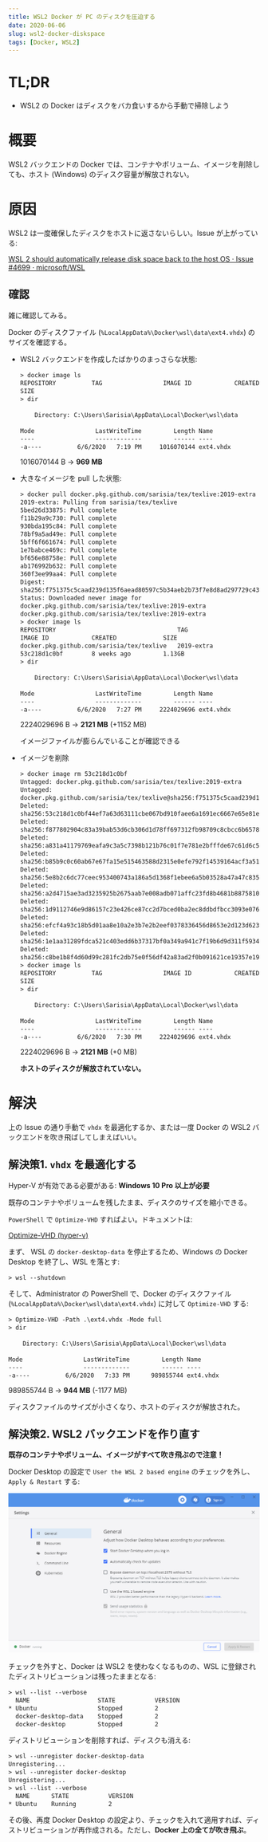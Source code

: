 ```yaml
---
title: WSL2 Docker が PC のディスクを圧迫する
date: 2020-06-06
slug: wsl2-docker-diskspace
tags: [Docker, WSL2]
---
```


# TL;DR

- WSL2 の Docker はディスクをバカ食いするから手動で掃除しよう

# 概要

WSL2 バックエンドの Docker では、コンテナやボリューム、イメージを削除しても、ホスト (Windows) のディスク容量が解放されない。

# 原因

WSL2 は一度確保したディスクをホストに返さないらしい。Issue が上がっている:

[WSL 2 should automatically release disk space back to the host OS · Issue #4699 · microsoft/WSL](https://github.com/microsoft/WSL/issues/4699)

## 確認

雑に確認してみる。

Docker のディスクファイル (`%LocalAppData%\Docker\wsl\data\ext4.vhdx`) のサイズを確認する。

- WSL2 バックエンドを作成したばかりのまっさらな状態:

    ```
    > docker image ls
    REPOSITORY          TAG                 IMAGE ID            CREATED             SIZE
    > dir

        Directory: C:\Users\Sarisia\AppData\Local\Docker\wsl\data

    Mode                 LastWriteTime         Length Name
    ----                 -------------         ------ ----
    -a----          6/6/2020   7:19 PM     1016070144 ext4.vhdx
    ```

    1016070144 B → **969 MB**

- 大きなイメージを pull した状態:

    ```
    > docker pull docker.pkg.github.com/sarisia/tex/texlive:2019-extra
    2019-extra: Pulling from sarisia/tex/texlive
    5bed26d33875: Pull complete
    f11b29a9c730: Pull complete
    930bda195c84: Pull complete
    78bf9a5ad49e: Pull complete
    5bff6f661674: Pull complete
    1e7babce469c: Pull complete
    bf656e88758e: Pull complete
    ab176992b632: Pull complete
    360f3ee99aa4: Pull complete
    Digest: sha256:f751375c5caad239d135f6aead80597c5b34aeb2b73f7e8d8ad297729c43b6d9
    Status: Downloaded newer image for docker.pkg.github.com/sarisia/tex/texlive:2019-extra
    docker.pkg.github.com/sarisia/tex/texlive:2019-extra
    > docker image ls
    REPOSITORY                                  TAG                 IMAGE ID            CREATED             SIZE
    docker.pkg.github.com/sarisia/tex/texlive   2019-extra          53c218d1c0bf        8 weeks ago         1.13GB
    > dir

        Directory: C:\Users\Sarisia\AppData\Local\Docker\wsl\data

    Mode                 LastWriteTime         Length Name
    ----                 -------------         ------ ----
    -a----          6/6/2020   7:27 PM     2224029696 ext4.vhdx
    ```

    2224029696 B → **2121 MB** (+1152 MB)

    イメージファイルが膨らんでいることが確認できる

- イメージを削除

    ```
    > docker image rm 53c218d1c0bf
    Untagged: docker.pkg.github.com/sarisia/tex/texlive:2019-extra
    Untagged: docker.pkg.github.com/sarisia/tex/texlive@sha256:f751375c5caad239d135f6aead80597c5b34aeb2b73f7e8d8ad297729c43b6d9
    Deleted: sha256:53c218d1c0bf44ef7a63d63111cbe067bd910faee6a1691ec6667e65e81e5439
    Deleted: sha256:f877802904c83a39bab53d6cb306d1d78ff697312fb98709c8cbcc6b6578b92a
    Deleted: sha256:a831a41179769eafa9c3a5c7398b121b76c01f7e781e2bfffde67c61d6c58594
    Deleted: sha256:b85b9c0c60ab67e67fa15e515463588d2315e0efe792f14539164acf3a5144fd
    Deleted: sha256:5e8b2c6dc77ceec953400743a186a5d1368f1ebee6a5b03528a47a47c83523a9
    Deleted: sha256:a2d4715ae3ad3235925b2675aab7e008adb071affc23fd8b4681b88758103200
    Deleted: sha256:1d9112746e9d86157c23e426ce87cc2d7bced0ba2ec8ddbdfbcc3093e0769472
    Deleted: sha256:efcf4a93c18b5d01aa8e10a2e3b7e2b2eef0378336456d8653e2d123d6232c1e
    Deleted: sha256:1e1aa31289fdca521c403edd6b37317bf0a349a941c7f19b6d9d311f59347502
    Deleted: sha256:c8be1b8f4d60d99c281fc2db75e0f56df42a83ad2f0b091621ce19357e19d853
    > docker image ls
    REPOSITORY          TAG                 IMAGE ID            CREATED             SIZE
    > dir

        Directory: C:\Users\Sarisia\AppData\Local\Docker\wsl\data

    Mode                 LastWriteTime         Length Name
    ----                 -------------         ------ ----
    -a----          6/6/2020   7:30 PM     2224029696 ext4.vhdx
    ```

    2224029696 B → **2121 MB** (+0 MB)

    **ホストのディスクが解放されていない。**

# 解決

上の Issue の通り手動で `vhdx` を最適化するか、または一度 Docker の WSL2 バックエンドを吹き飛ばしてしまえばいい。

## 解決策1. `vhdx` を最適化する

Hyper-V が有効である必要がある: **Windows 10 Pro 以上が必要**

既存のコンテナやボリュームを残したまま、ディスクのサイズを縮小できる。

`PowerShell` で `Optimize-VHD` すればよい。ドキュメントは:

[Optimize-VHD (hyper-v)](https://docs.microsoft.com/ja-jp/powershell/module/hyper-v/Optimize-VHD?view=win10-ps)

まず、 WSL の `docker-desktop-data` を停止するため、Windows の Docker Desktop を終了し、WSL を落とす:

```
> wsl --shutdown
```

そして、Administrator の PowerShell で、Docker のディスクファイル (`%LocalAppData%\Docker\wsl\data\ext4.vhdx`) に対して `Optimize-VHD` する:

```
> Optimize-VHD -Path .\ext4.vhdx -Mode full
> dir

    Directory: C:\Users\Sarisia\AppData\Local\Docker\wsl\data

Mode                 LastWriteTime         Length Name
----                 -------------         ------ ----
-a----          6/6/2020   7:33 PM      989855744 ext4.vhdx
```

989855744 B → **944 MB** (-1177 MB)

ディスクファイルのサイズが小さくなり、ホストのディスクが解放された。

## 解決策2. WSL2 バックエンドを作り直す

**既存のコンテナやボリューム、イメージがすべて吹き飛ぶので注意！**

Docker Desktop の設定で `User the WSL 2 based engine` のチェックを外し、 `Apply & Restart` する:

![WSL2%20Docker%20PC%20ad8f30855c0941edb68c18e04056e7f2/Untitled.png](WSL2%20Docker%20PC%20ad8f30855c0941edb68c18e04056e7f2/Untitled.png)

チェックを外すと、Docker は WSL2 を使わなくなるものの、WSL に登録されたディストリビューションは残ったままとなる:

```
> wsl --list --verbose
  NAME                   STATE           VERSION
* Ubuntu                 Stopped         2
  docker-desktop-data    Stopped         2
  docker-desktop         Stopped         2
```

ディストリビューションを削除すれば、ディスクも消える:

```
> wsl --unregister docker-desktop-data
Unregistering...
> wsl --unregister docker-desktop
Unregistering...
> wsl --list --verbose
  NAME      STATE           VERSION
* Ubuntu    Running         2
```

その後、再度 Docker Desktop の設定より、チェックを入れて適用すれば、ディストリビューションが再作成される。ただし、**Docker 上の全てが吹き飛ぶ**。